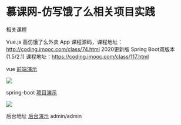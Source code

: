 # 慕课网-仿写饿了么相关项目实践

相关课程

Vue.js 高仿饿了么外卖 App 课程源码，课程地址： http://coding.imooc.com/class/74.html
2020更新版 Spring Boot双版本(1.5/2.1) 课程地址：https://coding.imooc.com/class/117.html

vue [前端演示](http://demo.gqz666.cn/sell/ "前端演示")

![](https://raw.githubusercontent.com/gxdyxh/elm2/master/vue2.5-sell/qr.png)

spring-boot [项目演示](http://demo.gqz666.cn/waimai/ "项目演示")

![](https://raw.githubusercontent.com/gxdyxh/elm2/master/springboot-sell/qr.png)

后台地址 [后台演示](http://demo.gqz666.cn/waimai/seller/login "后台演示") admin/admin
